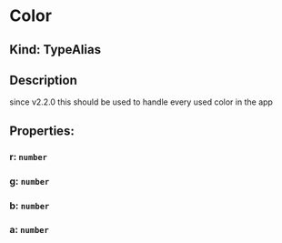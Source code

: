 # **Color**

## **Kind: TypeAlias**

## **Description**

since v2.2.0 this should be used to handle every used color in the app

## **Properties**:

### r: `number`

### g: `number`

### b: `number`

### a: `number`
